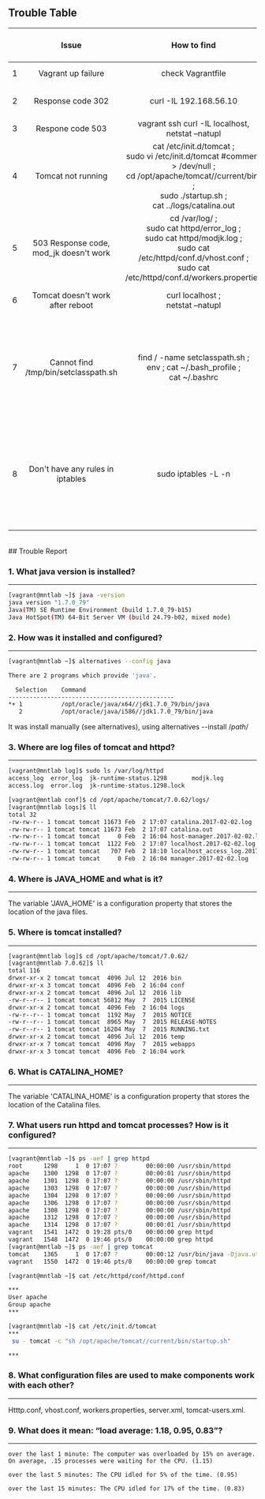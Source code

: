 ## Trouble Table
|    | Issue                | How to find       | Time to find       | How to fix        | Time to fix     |
|---:|:--------------------:|:-----------------:|:------------------:|:-----------------:|:----------------| 
|   1| Vagrant up failure   | check Vagrantfile | 2 min              | vagrant box add mntlab20160711.box| 5 min |          
|   2| Response code 302    | curl -IL 192.168.56.10|    5 min       | cat /etc/httpd/conf/httpd.conf, <br>sudo vi /etc/httpd/conf/httpd.conf, <br> Block virtual host section | 10 min| 
|   3|   Respone code 503 | vagrant ssh curl -IL localhost, netstat –natupl|     10 min          |  sudo service tomcat start \ grep tomcat   |  20 min | 
| 4  |Tomcat not running|cat /etc/init.d/tomcat ;<br> sudo vi /etc/init.d/tomcat #comment > /dev/null ;<br>  cd /opt/apache/tomcat//current/bin/ ;<br>  sudo ./startup.sh ;<br>  cat ../logs/catalina.out | 1 hour| java -v ;<br>  sudo alternatives --config java ; <br> alternatives --set java /opt/oracle/java/x64//jdk1.7.0_79/bin/java ; sudo ./startup.sh | 1 hour
| 5  |503 Response code, mod_jk doesn't work| cd /var/log/ ;<br>  sudo cat httpd/error_log ;<br>  sudo cat httpd/modjk.log ; <br> sudo cat /etc/httpd/conf.d/vhost.conf ; <br> sudo cat /etc/httpd/conf.d/workers.properties| 30 min | sudo vi /etc/httpd/conf.d/vhost.conf ; <br> sudo vi /etc/httpd/conf.d/workers.properties #correct files| 1 hour
| 6  |Tomcat doesn't work after reboot| curl localhost ; <br> netstat –natupl | 5 min | su ; su tomcat ;<br>  /opt/apache/tomcat/7.0.62/bin ;<br>  ./startup.sh | 1 hour|
| 7  |Cannot find /tmp/bin/setclasspath.sh| find / -name setclasspath.sh ;<br>  env ; cat ~/.bash_profile ;<br>  cat ~/.bashrc | 30 min | vi ~/.bashrc #delete incorrect lines ;<br>  ./startup.sh ; service tomcat start ;<br>  chown -R tomcat:tomcat /opt/apache/tomcat/7.0.62/logs/ ;<br>  service tomcat start ; <br> curl -IL localhost ; <br> chkconfig --list ; <br> sudo chkconfig tomcat on ;<br>  sudo reboot ;<br>  curl -IL localhost | 3 hour|
| 8  | Don't have any rules in iptables| sudo iptables -L -n| 5 min| sudo iptables -A INPUT -p tcp -s 192.168.56.10 -m tcp --dport 22 -j ACCEPT ; <br> sudo iptables -A INPUT -p tcp -s 192.168.56.10 -m tcp --dport 80 -j ACCEPT ;<br>  sudo service iptables save ; <br> sudo chattr -i /etc/sysconfig/iptables ; <br> sudo service iptables save ;<br>  sudo chattr +i /etc/sysconfig/iptables ; <br> sudo service iptables restart | 2 hour|
  
  
  

<br>
## Trouble Report

### 1. What java version is installed?
--------------------------------------
```bash
[vagrant@mntlab ~]$ java -version
java version "1.7.0_79"
Java(TM) SE Runtime Environment (build 1.7.0_79-b15)
Java HotSpot(TM) 64-Bit Server VM (build 24.79-b02, mixed mode)
```
### 2. How was it installed and configured?
-------------------------------------------
```bash
[vagrant@mntlab ~]$ alternatives --config java

There are 2 programs which provide 'java'.

  Selection    Command
-----------------------------------------------
*+ 1           /opt/oracle/java/x64//jdk1.7.0_79/bin/java
   2           /opt/oracle/java/i586//jdk1.7.0_79/bin/java
```
It was install manually (see alternatives), using alternatives --install /*path*/

### 3. Where are log files of tomcat and httpd?
-----------------------------------------------
```bash
[vagrant@mntlab log]$ sudo ls /var/log/httpd
access_log  error_log  jk-runtime-status.1298	    modjk.log
access.log  error.log  jk-runtime-status.1298.lock
```
```bash
[vagrant@mntlab conf]$ cd /opt/apache/tomcat/7.0.62/logs/
[vagrant@mntlab logs]$ ll
total 32
-rw-rw-r-- 1 tomcat tomcat 11673 Feb  2 17:07 catalina.2017-02-02.log
-rw-rw-r-- 1 tomcat tomcat 11673 Feb  2 17:07 catalina.out
-rw-rw-r-- 1 tomcat tomcat     0 Feb  2 16:04 host-manager.2017-02-02.log
-rw-rw-r-- 1 tomcat tomcat  1122 Feb  2 17:07 localhost.2017-02-02.log
-rw-rw-r-- 1 tomcat tomcat   707 Feb  2 18:10 localhost_access_log.2017-02-02.txt
-rw-rw-r-- 1 tomcat tomcat     0 Feb  2 16:04 manager.2017-02-02.log
```

### 4. Where is JAVA_HOME and what is it?
-----------------------------------------
The variable 'JAVA_HOME' is a configuration property that stores the location of the java files.


### 5. Where is tomcat installed?
---------------------------------
```bash
[vagrant@mntlab log]$ cd /opt/apache/tomcat/7.0.62/
[vagrant@mntlab 7.0.62]$ ll
total 116
drwxr-xr-x 2 tomcat tomcat  4096 Jul 12  2016 bin
drwxr-xr-x 3 tomcat tomcat  4096 Feb  2 16:04 conf
drwxr-xr-x 2 tomcat tomcat  4096 Jul 12  2016 lib
-rw-r--r-- 1 tomcat tomcat 56812 May  7  2015 LICENSE
drwxr-xr-x 2 tomcat tomcat  4096 Feb  2 16:04 logs
-rw-r--r-- 1 tomcat tomcat  1192 May  7  2015 NOTICE
-rw-r--r-- 1 tomcat tomcat  8965 May  7  2015 RELEASE-NOTES
-rw-r--r-- 1 tomcat tomcat 16204 May  7  2015 RUNNING.txt
drwxr-xr-x 2 tomcat tomcat  4096 Jul 12  2016 temp
drwxr-xr-x 7 tomcat tomcat  4096 May  7  2015 webapps
drwxr-xr-x 3 tomcat tomcat  4096 Feb  2 16:04 work
```

### 6. What is CATALINA_HOME?
-----------------------------
The variable 'CATALINA_HOME' is a configuration property that stores the location of the Catalina files.

### 7. What users run httpd and tomcat processes? How is it configured?
-----------------------------------------------------------------------
```bash
[vagrant@mntlab ~]$ ps -aef | grep httpd
root      1298     1  0 17:07 ?        00:00:00 /usr/sbin/httpd
apache    1300  1298  0 17:07 ?        00:00:01 /usr/sbin/httpd
apache    1301  1298  0 17:07 ?        00:00:00 /usr/sbin/httpd
apache    1303  1298  0 17:07 ?        00:00:00 /usr/sbin/httpd
apache    1304  1298  0 17:07 ?        00:00:00 /usr/sbin/httpd
apache    1306  1298  0 17:07 ?        00:00:00 /usr/sbin/httpd
apache    1308  1298  0 17:07 ?        00:00:00 /usr/sbin/httpd
apache    1312  1298  0 17:07 ?        00:00:00 /usr/sbin/httpd
apache    1314  1298  0 17:07 ?        00:00:01 /usr/sbin/httpd
vagrant   1541  1472  0 19:28 pts/0    00:00:00 grep httpd
vagrant   1548  1472  0 19:46 pts/0    00:00:00 grep httpd
[vagrant@mntlab ~]$ ps -aef | grep tomcat
tomcat    1365     1  0 17:07 ?        00:00:12 /usr/bin/java -Djava.util.logging.config.file=/opt/apache/tomcat/current/conf/logging.properties -Djava.util.logging.manager=org.apache.juli.ClassLoaderLogManager -Djava.endorsed.dirs=/opt/apache/tomcat/current/endorsed -classpath /opt/apache/tomcat/current/bin/bootstrap.jar:/opt/apache/tomcat/current/bin/tomcat-juli.jar -Dcatalina.base=/opt/apache/tomcat/current -Dcatalina.home=/opt/apache/tomcat/current -Djava.io.tmpdir=/opt/apache/tomcat/current/temp org.apache.catalina.startup.Bootstrap start
vagrant   1550  1472  0 19:46 pts/0    00:00:00 grep tomcat

[vagrant@mntlab ~]$ cat /etc/httpd/conf/httpd.conf

***
User apache
Group apache
***

[vagrant@mntlab ~]$ cat /etc/init.d/tomcat 
***
 su - tomcat -c "sh /opt/apache/tomcat//current/bin/startup.sh" 

***
```

### 8. What configuration files are used to make components work with each other?
---------------------------------------------------------------------------------
Htttp.conf, vhost.conf, workers.properties, server.xml, tomcat-users.xml. 


### 9. What does it mean: “load average: 1.18, 0.95, 0.83”?
-----------------------------------------------------------
    over the last 1 minute: The computer was overloaded by 15% on average. On average, .15 processes were waiting for the CPU. (1.15)

    over the last 5 minutes: The CPU idled for 5% of the time. (0.95)

    over the last 15 minutes: The CPU idled for 17% of the time. (0.83)





